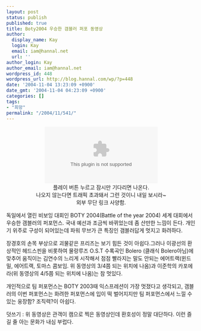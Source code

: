 ```yaml
---
layout: post
status: publish
published: true
title: Boty2004 우승한 갬블러 퍼포 동영상
author:
  display_name: Kay
  login: Kay
  email: iam@hannal.net
  url: ''
author_login: Kay
author_email: iam@hannal.net
wordpress_id: 448
wordpress_url: http://blog.hannal.com/wp/?p=448
date: '2004-11-04 13:23:09 +0900'
date_gmt: '2004-11-04 04:23:09 +0900'
categories: []
tags:
- "희망"
permalink: "/2004/11/541/"
---
```

<p><center><embed src="mms://wm-002.cafe24.com/loathing/movie/showgambler.wmv" autostart="0" type="application/x-mplayer2"></embed><br />
플레이 버튼 누르고 잠시만 기다리면 나온다.<br />
나오지 않는다면 트래픽 초과돼서 그런 것이니 내일 보시라~<br />
외부 무단 링크 사양함.</center></p>
<p>독일에서 열린 비보잉 대회인 BOTY 2004(Battle of the year 2004) 세계 대회에서 우승한 갬블러의 퍼포먼스. 국내 예선과 조금씩 바뀌었는데 좀 산만한 느낌이 든다. 개인기 위주로 구성이 되어있는데 파워 무브가 큰 특징인 갬블러답게 멋지고 화려하다.</p>
<p>장경호의 손목 부상으로 괴물같은 프리즈는 보기 힘든 것이 아쉽다.그러나 이광선의 환상적인 헤드스핀을 비롯하여 물랑루즈 O.S.T 수록곡인 Bolero (클래식 Bolero아님)에 맞추어 움직이는 김연수의 느리게 시작해서 점점 빨라지는 말도 안되는 에어트랙(윈드밀, 에어트랙, 토마스 콤보임. 위 동영상의 3/4쯤 되는 위치에 나옴)과 이준학의 카포에라(위 동영상의 4/5쯤 되는 위치에 나옴)는 참 멋있다.</p>
<p>개인적으로 팀 퍼포먼스는 BOTY 2003때 익스프레션이 가장 멋졌다고 생각되고, 갬블러의 이번 퍼포먼스는 화려한 퍼포먼스에 입이 떡 벌어지지만 팀 퍼포먼스에서 느낄 수 있는 웅장함? 조직력?이 아쉽다.</p>
<p>덧쓰기 : 위 동영상은 관객이 캠으로 찍은 동영상인데 환호성이 정말 대단하다. 이런 즐길 줄 아는 문화가 내심 부럽다.</p>
